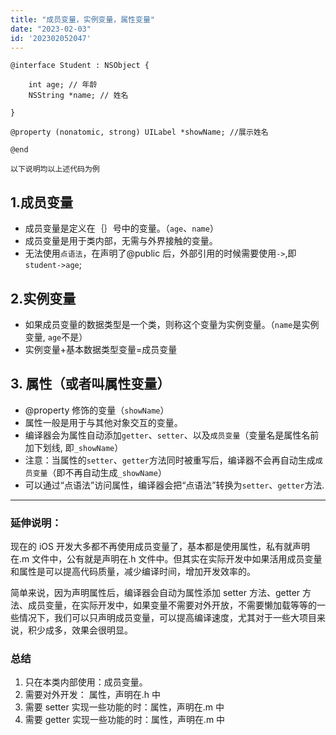 ```yaml
---
title: "成员变量，实例变量，属性变量"
date: "2023-02-03"
id: '202302052047'
---
```


```
@interface Student : NSObject {

    int age; // 年龄
    NSString *name; // 姓名

}

@property (nonatomic, strong) UILabel *showName; //展示姓名

@end

```

`以下说明均以上述代码为例`

## 1.成员变量

- 成员变量是定义在｛｝号中的变量。（`age`、`name`）
- 成员变量是用于类内部，无需与外界接触的变量。
- 无法使用`点语法`，在声明了@public 后，外部引用的时候需要使用`->`,即`student->age`;

## 2.实例变量

- 如果成员变量的数据类型是一个类，则称这个变量为实例变量。（`name`是实例变量, `age`不是）
- 实例变量+基本数据类型变量=成员变量

## 3. 属性（或者叫属性变量）

- @property 修饰的变量（`showName`）
- 属性一般是用于与其他对象交互的变量。
- 编译器会为属性自动添加`getter`、`setter`、以及`成员变量`（变量名是属性名前加下划线, 即`_showName`）
- 注意：当属性的`setter`、`getter`方法同时被重写后，编译器不会再自动生成`成员变量`（即不再自动生成`_showName`）
- 可以通过“点语法”访问属性，编译器会把“点语法”转换为`setter`、`getter`方法.

---

### 延伸说明：

现在的 iOS 开发大多都不再使用成员变量了，基本都是使用属性，私有就声明在.m 文件中，公有就是声明在.h 文件中。但其实在实际开发中如果活用成员变量和属性是可以提高代码质量，减少编译时间，增加开发效率的。

简单来说，因为声明属性后，编译器会自动为属性添加 setter 方法、getter 方法、成员变量，在实际开发中，如果变量不需要对外开放，不需要懒加载等等的一些情况下，我们可以只声明成员变量，可以提高编译速度，尤其对于一些大项目来说，积少成多，效果会很明显。

### 总结

1. 只在本类内部使用：成员变量。
2. 需要对外开发： 属性，声明在.h 中
3. 需要 setter 实现一些功能的时：属性，声明在.m 中
4. 需要 getter 实现一些功能的时：属性，声明在.m 中
